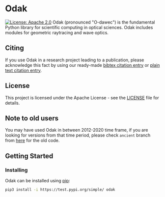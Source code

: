 # Odak
[![License: Apache 2.0](https://img.shields.io/badge//crates/l/:crate)](LICENSE.txt)
Odak (pronounced "O-dawec") is the fundamental Python library for scientific computing in optical sciences. Odak includes modules for geometric raytracing and wave optics.

## Citing
If you use Odak in a research project leading to a publication, please acknowledge this fact by using our ready-made [bibtex citation entry](citations/odak.bib) or [plain text citation entry](citations/odak.txt).

## License
This project is licensed under the Apache License - see the [LICENSE](LICENSE.txt) file for details.

## Note to old users
You may have used Odak in between 2012-2020 time frame, if you are looking for versions from that time period, please check `ancient` branch from [here](https://github.com/kunguz/odak/tree/ancient) for the old code.

## Getting Started

### Installing
Odak can be installed using [pip](https://pypi.org/project/pip):

```bash
pip3 install -i https://test.pypi.org/simple/ odak
```
